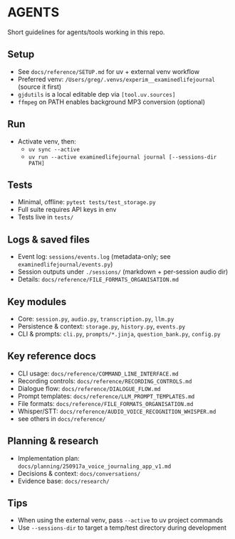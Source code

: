 # AGENTS

Short guidelines for agents/tools working in this repo.

## Setup

- See `docs/reference/SETUP.md` for uv + external venv workflow
- Preferred venv: `/Users/greg/.venvs/experim__examinedlifejournal` (source it first)
- `gjdutils` is a local editable dep via `[tool.uv.sources]`
- `ffmpeg` on PATH enables background MP3 conversion (optional)

## Run

- Activate venv, then:
  - `uv sync --active`
  - `uv run --active examinedlifejournal journal [--sessions-dir PATH]`

## Tests

- Minimal, offline: `pytest tests/test_storage.py`
- Full suite requires API keys in env
- Tests live in `tests/`

## Logs & saved files

- Event log: `sessions/events.log` (metadata-only; see `examinedlifejournal/events.py`)
- Session outputs under `./sessions/` (markdown + per-session audio dir)
- Details: `docs/reference/FILE_FORMATS_ORGANISATION.md`

## Key modules

- Core: `session.py`, `audio.py`, `transcription.py`, `llm.py`
- Persistence & context: `storage.py`, `history.py`, `events.py`
- CLI & prompts: `cli.py`, `prompts/*.jinja`, `question_bank.py`, `config.py`

## Key reference docs

- CLI usage: `docs/reference/COMMAND_LINE_INTERFACE.md`
- Recording controls: `docs/reference/RECORDING_CONTROLS.md`
- Dialogue flow: `docs/reference/DIALOGUE_FLOW.md`
- Prompt templates: `docs/reference/LLM_PROMPT_TEMPLATES.md`
- File formats: `docs/reference/FILE_FORMATS_ORGANISATION.md`
- Whisper/STT: `docs/reference/AUDIO_VOICE_RECOGNITION_WHISPER.md`
- see others in `docs/reference/`

## Planning & research

- Implementation plan: `docs/planning/250917a_voice_journaling_app_v1.md`
- Decisions & context: `docs/conversations/`
- Evidence base: `docs/research/`

## Tips

- When using the external venv, pass `--active` to uv project commands
- Use `--sessions-dir` to target a temp/test directory during development
